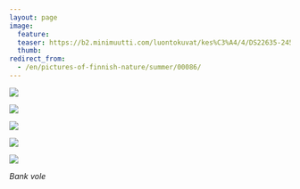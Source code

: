 ```yaml
---
layout: page
image:
  feature:
  teaser: https://b2.minimuutti.com/luontokuvat/kes%C3%A4/4/DS22635-245px.jpg
  thumb:
redirect_from:
  - /en/pictures-of-finnish-nature/summer/00086/
---
```


![](https://b2.minimuutti.com/luontokuvat/kes%C3%A4/4/DS22574-800px.jpg)

![](https://b2.minimuutti.com/luontokuvat/kes%C3%A4/4/DS22629-800px.jpg)

![](https://b2.minimuutti.com/luontokuvat/kes%C3%A4/4/DS22630-800px.jpg)

![](https://b2.minimuutti.com/luontokuvat/kes%C3%A4/4/DS22644-800px.jpg)

![](https://b2.minimuutti.com/luontokuvat/kes%C3%A4/4/DS22634-800px.jpg)

*Bank vole*
